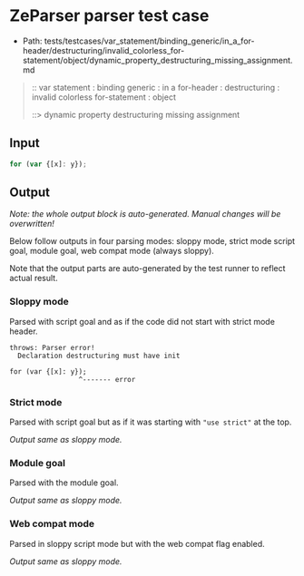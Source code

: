 # ZeParser parser test case

- Path: tests/testcases/var_statement/binding_generic/in_a_for-header/destructuring/invalid_colorless_for-statement/object/dynamic_property_destructuring_missing_assignment.md

> :: var statement : binding generic : in a for-header : destructuring : invalid colorless for-statement : object
>
> ::> dynamic property destructuring missing assignment

## Input

`````js
for (var {[x]: y});
`````

## Output

_Note: the whole output block is auto-generated. Manual changes will be overwritten!_

Below follow outputs in four parsing modes: sloppy mode, strict mode script goal, module goal, web compat mode (always sloppy).

Note that the output parts are auto-generated by the test runner to reflect actual result.

### Sloppy mode

Parsed with script goal and as if the code did not start with strict mode header.

`````
throws: Parser error!
  Declaration destructuring must have init

for (var {[x]: y});
                 ^------- error
`````

### Strict mode

Parsed with script goal but as if it was starting with `"use strict"` at the top.

_Output same as sloppy mode._

### Module goal

Parsed with the module goal.

_Output same as sloppy mode._

### Web compat mode

Parsed in sloppy script mode but with the web compat flag enabled.

_Output same as sloppy mode._
